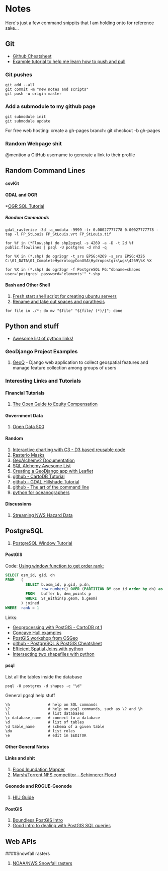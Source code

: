 # Notes
Here's just a few command snippits that I am holding onto for reference sake...
## Git
* [Github Cheatsheet](https://github.com/tiimgreen/github-cheat-sheet#readme)
* [Example tutorial to help me learn how to push and pull](https://github.com/githubteacher/nicar-2015)


### Git pushes
    git add --all
    git commit -m "new notes and scripts"
    git push -u origin master

### Add a submodule to my github page
    git submodule init
    git submodule update

For free web hosting: create a gh-pages branch:
    git checkout -b gh-pages

### Random Webpage shit
@mention a GitHub username to generate a link to their profile

## Random Command Lines


#### csvKit




#### GDAL and OGR

*[OGR SQL Tutorial](https://github.com/clhenrick/OGR-SQL)

##### Random Commands
```Shell
gdal_rasterize -3d -a_nodata -9999 -tr 0.00027777778 0.00027777778 -tap -l FP_StLouis FP_StLouis.vrt FP_StLouis.tif

for %f in (*Flow.shp) do shp2pgsql -s 4269 -a -D -t 2d %f public.flowlines | psql -U postgres -d nhd -q

for %X in (*.shp) do ogr2ogr -t_srs EPSG:4269 -s_srs EPSG:4326 C:\01_DATA\01_CompleteHydrologyConUSA\Hydropostgis\wgs\4269\%X %X

for %X in (*.shp) do ogr2ogr -f PostgreSQL PG:"dbname=shapes user='postgres' password='elements'" *.shp
```
#### Bash and Other Shell

1. [Fresh start shell script for creating ubuntu servers](https://github.com/veltman/fresh-start)
1. [Rename and take out spaces and parathesis](https://unix.stackexchange.com/questions/110213/remove-whitespace-and-parentheses-in-filenames-with-sed)
```Shell
for file in ./*; do mv "$file" "${file/ (*)/}"; done
```

## Python and stuff
* [Awesome list of python links!](http://awesome-python.com/)

### GeoDjango Project Examples

1. [GeoQ](https://github.com/ngageoint/geoq) - Django web application to collect geospatial features and manage feature collection among groups of users

### Interesting Links and Tutorials

#### Financial Tutorials
1. [The Open Guide to Equity Compensation](https://github.com/jlevy/og-equity-compensation)

#### Government Data
1. [Open Data 500](http://www.opendata500.com/us/)


#### Random

1. [Interactive charting with C3 - D3 based reusable code](http://c3js.org/gettingstarted.html)
1. [Rasterio Masks](http://snorf.net/blog/2014/11/09/masking-rasterio-layers-with-vector-features/)
1. [GeoAlchemy2 Documentation](https://geoalchemy-2.readthedocs.org/en/0.2.6/orm_tutorial.html)
1. [SQL Alchemy Awesome List](https://github.com/dahlia/awesome-sqlalchemy#gis-and-spatial-databases)
1. [Creating a GeoDjango app with Leaflet](http://blog.mathieu-leplatre.info/geodjango-maps-with-leaflet.html)
1. [github - CartoDB Tutorial](https://github.com/clhenrick/cartodb-tutorial)
1. [github - GDAL Hillshade Tutorial](https://github.com/clhenrick/gdal_hillshade_tutorial)
1. [github - The art of the command line](https://github.com/jlevy/the-art-of-command-line)
1. [python for oceanographers](https://ocefpaf.github.io/python4oceanographers/)
#### Discussions
1. [Streaming NWS Hazard Data](https://github.com/ngageoint/geoq/issues/188)

## PostgreSQL
1. [PostgreSQL Window Tutorial](http://www.postgresql.org/docs/current/static/tutorial-window.html)

#### PostGIS

Code:
[Using window function to get order rank:](https://gis.stackexchange.com/questions/168308/how-to-do-a-spatial-join-in-postgis-that-returns-on-the-minimum-value-of-point-i)
```SQL
SELECT osm_id, gid, dn
FROM   (
         SELECT b.osm_id, p.gid, p.dn,
                row_number() OVER (PARTITION BY osm_id order by dn) as rank
         FROM   buffer b, dem_points p
         WHERE  ST_Within(p.geom, b.geom)
       ) joined
WHERE  rank = 1
```

Links:
* [Geoprocessing with PostGIS - CartoDB pt.1](http://blog.cartodb.com/geoprocessing-in-postgis/)
* [Concave Hull examples](http://www.bostongis.com/postgis_concavehull.snippet)
* [PostGIS workshop from OSGeo](http://revenant.ca/www/postgis/workshop/advanced.html)
* [github - PostgreSQL & PostGIS Cheatsheet](https://gist.github.com/clhenrick/ebc8dc779fb6f5ee6a88)
* [Efficient Spatial Joins with python](https://gis.stackexchange.com/questions/102933/more-efficient-spatial-join-in-python-without-qgis-arcgis-postgis-etc)
* [Intersecting two shapefiles with python](https://gis.stackexchange.com/questions/178765/intersecting-two-shapefiles-from-python-or-command-line?lq=1)

#### psql
List all the tables inside the database
```Shell
psql -U postgres -d shapes -c "\d"
```
General pgsql help stuff
```Shell
\h                 # help on SQL commands
\?                 # help on psql commands, such as \? and \h
\l                 # list databases
\c database_name   # connect to a database
\d                 # list of tables
\d table_name      # schema of a given table
\du                # list roles
\e                 # edit in $EDITOR
```

#### Other General Notes



#### Links and shit
1. [Flood Inundation Mapper](http://water.usgs.gov/osw/flood_inundation/)
1. [Marsh/Torrent NFS competitor - Schinnerer Flood](http://www.schinnerer.com/Content/Industries/Flood/Pages/Landing_Pages/Flood.aspx)


#### Geonode and ROGUE-Geonode
1. [HIU Guide](http://hiu-beta.state.gov/guides/rogue-geonode)


#### PostGIS
1. [Boundless PostGIS Intro](http://workshops.boundlessgeo.com/postgis-intro/)
1. [Good intro to dealing with PostGIS SQL queries](https://www.dataiku.com/learn/guide/other/geo/convert-coordinates-with-PostGIS.html)

## Web APIs

####Snowfall rasters
1. [NOAA/NWS Snowfall rasters](http://www.nohrsc.noaa.gov/snowfall/)





